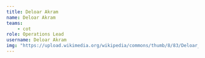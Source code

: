 ```yaml
---
title: Deloar Akram
name: Deloar Akram
teams:
    - cot
role: Operations Lead
username: Deloar Akram
img: "https://upload.wikimedia.org/wikipedia/commons/thumb/8/83/Deloar_Akram_at_Wikimania_conference_at_2022.jpg/360px-Deloar_Akram_at_Wikimania_conference_at_2022.jpg"
---
```


